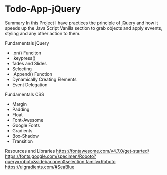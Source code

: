 # Todo-App-jQuery

Summary
In this Project I have practices the principle of jQuery and how it speeds up the Java Script Vanilla section to grab objects and apply evvents, styling and any other action to them.

Fundamentals jQuery
* .on() Funciton 
* .keypress()
* fades and Slides
* Selecting
* .Append() Function
* Dynamically Creating Elements
* Event Delegation

Fundamentals CSS
* Margin
* Padding
* Float
* Font-Awesome
* Google Fonts
* Gradients
* Box-Shadow
* Transition

Resources and Libraries
https://fontawesome.com/v4.7.0/get-started/
https://fonts.google.com/specimen/Roboto?query=roboto&sidebar.open&selection.family=Roboto
https://uigradients.com/#SeaBlue



